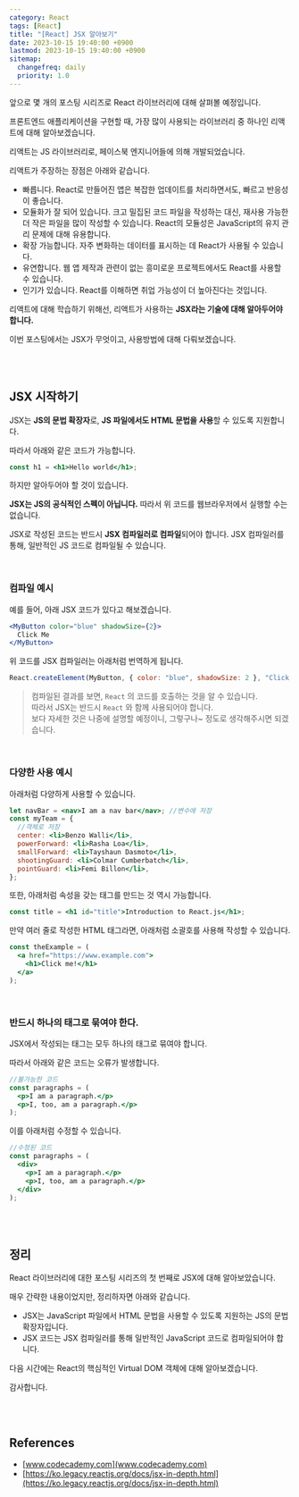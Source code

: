 ```yaml
---
category: React
tags: [React]
title: "[React] JSX 알아보기"
date: 2023-10-15 19:40:00 +0900
lastmod: 2023-10-15 19:40:00 +0900
sitemap:
  changefreq: daily
  priority: 1.0
---
```


앞으로 몇 개의 포스팅 시리즈로 React 라이브러리에 대해 살펴볼 예정입니다.

프론트엔드 애플리케이션을 구현할 때, 가장 많이 사용되는 라이브러리 중 하나인 리액트에 대해 알아보겠습니다.

리액트는 JS 라이브러리로, 페이스북 엔지니어들에 의해 개발되었습니다.

리액트가 주장하는 장점은 아래와 같습니다.

- 빠릅니다. React로 만들어진 앱은 복잡한 업데이트를 처리하면서도, 빠르고 반응성이 좋습니다.
- 모듈화가 잘 되어 있습니다. 크고 밀집된 코드 파일을 작성하는 대신, 재사용 가능한 더 작은 파일을 많이 작성할 수 있습니다. React의 모듈성은 JavaScript의 유지 관리 문제에 대해 유용합니다.
- 확장 가능합니다. 자주 변화하는 데이터를 표시하는 데 React가 사용될 수 있습니다.
- 유연합니다. 웹 앱 제작과 관련이 없는 흥미로운 프로젝트에서도 React를 사용할 수 있습니다.
- 인기가 있습니다. React를 이해하면 취업 가능성이 더 높아진다는 것입니다.

리액트에 대해 학습하기 위해선, 리액트가 사용하는 **JSX라는 기술에 대해 알아두어야 합니다.**

이번 포스팅에서는 JSX가 무엇이고, 사용방법에 대해 다뤄보겠습니다.

<br/><br/>

## JSX 시작하기

JSX는 **JS의 문법 확장자**로, **JS 파일에서도 HTML 문법을 사용**할 수 있도록 지원합니다.

따라서 아래와 같은 코드가 가능합니다.

```jsx
const h1 = <h1>Hello world</h1>;
```

하지만 알아두어야 할 것이 있습니다.

**JSX는 JS의 공식적인 스펙이 아닙니다.** 따라서 위 코드를 웹브라우저에서 실행할 수는 없습니다.

JSX로 작성된 코드는 반드시 **JSX 컴파일러로 컴파일**되어야 합니다. JSX 컴파일러를 통해, 일반적인 JS 코드로 컴파일될 수 있습니다.

<br/>

### 컴파일 예시

예를 들어, 아래 JSX 코드가 있다고 해보겠습니다.

```jsx
<MyButton color="blue" shadowSize={2}>
  Click Me
</MyButton>
```

위 코드를 JSX 컴파일러는 아래처럼 번역하게 됩니다.

```jsx
React.createElement(MyButton, { color: "blue", shadowSize: 2 }, "Click Me");
```

> 컴파일된 결과를 보면, `React` 의 코드를 호출하는 것을 알 수 있습니다.  
> 따라서 JSX는 반드시 `React` 와 함께 사용되어야 합니다.  
> 보다 자세한 것은 나중에 설명할 예정이니, 그렇구나~ 정도로 생각해주시면 되겠습니다.

<br/>

### 다양한 사용 예시

아래처럼 다양하게 사용할 수 있습니다.

```jsx
let navBar = <nav>I am a nav bar</nav>; //변수에 저장
const myTeam = {
  //객체로 저장
  center: <li>Benzo Walli</li>,
  powerForward: <li>Rasha Loa</li>,
  smallForward: <li>Tayshaun Dasmoto</li>,
  shootingGuard: <li>Colmar Cumberbatch</li>,
  pointGuard: <li>Femi Billon</li>,
};
```

또한, 아래처럼 속성을 갖는 태그를 만드는 것 역시 가능합니다.

```jsx
const title = <h1 id="title">Introduction to React.js</h1>;
```

만약 여러 줄로 작성한 HTML 태그라면, 아래처럼 소괄호를 사용해 작성할 수 있습니다.

```jsx
const theExample = (
  <a href="https://www.example.com">
    <h1>Click me!</h1>
  </a>
);
```

<br/>

### 반드시 하나의 태그로 묶여야 한다.

JSX에서 작성되는 태그는 모두 하나의 태그로 묶여야 합니다.

따라서 아래와 같은 코드는 오류가 발생합니다.

```jsx
//불가능한 코드
const paragraphs = (
  <p>I am a paragraph.</p>
  <p>I, too, am a paragraph.</p>
);
```

이를 아래처럼 수정할 수 있습니다.

```jsx
//수정된 코드
const paragraphs = (
  <div>
    <p>I am a paragraph.</p>
    <p>I, too, am a paragraph.</p>
  </div>
);
```

<br/><br/>

## 정리

React 라이브러리에 대한 포스팅 시리즈의 첫 번째로 JSX에 대해 알아보았습니다.

매우 간략한 내용이었지만, 정리하자면 아래와 같습니다.

- JSX는 JavaScript 파일에서 HTML 문법을 사용할 수 있도록 지원하는 JS의 문법 확장자입니다.
- JSX 코드는 JSX 컴파일러를 통해 일반적인 JavaScript 코드로 컴파일되어야 합니다.

다음 시간에는 React의 핵심적인 Virtual DOM 객체에 대해 알아보겠습니다.

감사합니다.

<br/><br/>

## References

- [www.codecademy.com](www.codecademy.com)
- [https://ko.legacy.reactjs.org/docs/jsx-in-depth.html](https://ko.legacy.reactjs.org/docs/jsx-in-depth.html)
